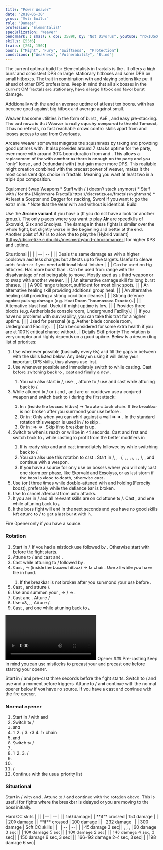 ```yaml
---
title: "Power Weaver"
date: "2018-06-30"
group: "Meta Builds"
role: "Damage"
profession: "Elementalist"
specialization: "Weaver"
benchmark: { small: { dps: 35898, by: "Not Divorus", youtube: "rbwIUGc64Qc" }, large: { dps: 41024, by: "Tolgon [eS]", youtube: "030SDq7y0gE" }}
skills: [5536]
traits: [264, 1502]
boons: ["Might", "Fury", "Swiftness",  "Protection"]
conditions: ["Weakness", "Vulnerability", "Blind"]
---
```


The current optimal build for Elementalists in fractals is the <Specialization prefix="power" name="weaver"/>. It offers a high burst and consistent DPS on large, stationary hitboxes and some DPS on small hitboxes. The trait <Trait id="1502"/> in combination with <Item id="24868"/> and slaying potions like <Item id="50082"/> put it ahead of other DPS professions. Keep in mind that all six bosses in the current CM fractals are stationary, have a large hitbox and favor burst damage. 

Additionally with the <Specialization name="chronomancer" prefix="boon"/> and an average uptime of at least ten boons, <Specialization name="weaver" prefix="arcane"/> with <Trait id="1511"/> has become good against big hitbox and average against small.

Weaver has some utilities in the form of burst <Condition name="vulnerability"/>, AoE <Condition name="blind"/>, <Skill id="5536"/> and easy <Boon name="might"/> pre-stacking. The bad news is that Weaver is really squishy compared to the old Tempest, it has no reflects, no  fast reachable crowd control skills apart from <Skill id="5733"/> and looses access to <Boon name="stability"/> and <Boon name="protection"/> from Overloads.

Arcane Weaver somewhat mitigates the squishiness by taking <Trait id="257"/> and providing good <Boon name="protection"/> uptimes with <Trait id="264"/>. It also provides around 7 stacks <Boon name="might"/> uptime for the party, even more with around 30% boon duration from <Item id="79722"/> and <Trait id="2004"/>. This allows a replacement of the <Specialization name="druid"/> with another <Specialization name="weaver"/> as there is enough <Boon name="might"/> on the party and you "only" loose <Skill id="31582" profession="ranger"/>, <Skill id="12497" profession="ranger"/> and <Trait id="1016" profession="ranger"/> (redundant with <Trait id="2177"/>) but gain much more DPS. This realiable might creation combined with the precast power of weaver, makes it the most consistent dps choice in fractals. Meaning you want at least two in a triple dps composition.


<Divider>
Equipment
</Divider>

<Grid>
<Column>
<Armor helmId="48081" helmRuneId="24836" helmRuneCount="6" helmAffix="Berserker" helmRune="Scholar" shouldersId="48083" shouldersRuneId="24836" shouldersRuneCount="6" shouldersAffix="Berserker" shouldersRune="Scholar" coatId="48079" coatRuneId="24836" coatRuneCount="6" coatAffix="Berserker" coatRune="Scholar" glovesId="48080" glovesRuneId="24836" glovesRuneCount="6" glovesAffix="Berserker" glovesRune="Scholar" leggingsId="48082" leggingsRuneId="24836" leggingsRuneCount="6" leggingsAffix="Berserker" leggingsRune="Scholar" bootsId="48078" bootsRuneId="24836" bootsRuneCount="6" bootsAffix="Berserker" bootsRune="Scholar"/>
</Column>

<Column>
<Weapons weapon1MainId="46773" weapon1MainSigil1Id="24615" weapon1MainSigil2Id="24868" weapon1MainType="Staff" weapon1MainAffix="Berserker" weapon1MainSigil1="Force" weapon1MainSigil2="Impact"/>

<Card>
<CardHeader>
Swap Weapons
</CardHeader>
<CardContent>
* Staff with <Item id="36053" text="false"/> / <Item id="24615" text="false"/> (<Item id="36054"/> doesn't stack anymore)
* Staff with <Item id="24658" text="false"/> / <Item id="24868" text="false"/> for the [Nightmare Fractal](https://discretize.eu/fractals/nightmare)
* At least a Scepter and Dagger for <Boon name="might"/> stacking, Sword if you want to go the extra mile.
* Note that the Gear with and without <Trait id="1016" profession="ranger"/> is identical.
</CardContent>
</Card>
</Column>

<Column>
<Trinkets backItemId="49384" backItemStatId="584" backItemAffix="Berserker" accessory1Id="39233" accessory1Affix="Berserker" accessory2Id="39232" accessory2Affix="Berserker" amuletId="39273" amuletAffix="Berserker" ring1Id="75669" ring1Affix="Berserker" ring2Id="76024" ring2Affix="Berserker"/>

<Consumables foodId="41569" utilityId="77569" infusionId="37131"/>
</Column>
</Grid>

<Divider>
Build
</Divider>

<Grid>
<Column width="9">
<Traits title="Standard Arcane Variant" traits1Id="31" traits1="Fire" traits1Selected="296,325,1510" traits2Id="37" traits2="Arcane" traits2Selected="253,257,1511" traits3Id="56" traits3="Weaver" traits3Selected="2177,2061,2131"/>

Use the **Arcane variant** if you have a <Specialization name="chronomancer" prefix="boon"/> (If you do not have a <Specialization name="chronomancer" prefix="boon"/> look for another group.). The only places where you want to play **Air** <Specialization name="weaver"/> are speedkills of Skorvald, Siax and Ensolyss. The damage in these fights is similar over the whole fight, but slightly worse in the beginning and better at the end. Another point of **Air** is to allow the <Specialization name="mesmer"/> to play the [Hybrid variant](https://discretize.eu/builds/mesmer/hybrid-chronomancer] for higher DPS and <Boon name="alacrity"/> uptime.

<Traits title="Air Variant" traits1Id="41" traits1="Air" traits1Selected="232,1502,226"/>


</Column>

<Column>
<Skills weapon1Skill1="" weapon1Skill2="" weapon1Skill3="" weapon1Skill4="" weapon1Skill5="" utilitySkill1="5569" utilitySkill2="5734" utilitySkill3="5624" utilitySkill4="5539" utilitySkill5="5516"/>

<Card>
<CardHeader>
Situational
</CardHeader>
<CardContent>
| | |
| -- | -- |
| <Skill id="5638" size="big" text="false"/> | Deals the same damage as <Skill id="5539"/> with a higher cooldown and less charges but affects up to five targets. Useful to cleave adds faster or if you need adittional blast finisher. |
| <Skill id="5567" size="big" text="false"/> | Can be used on big hitboxes. Has more burst than  <Skill id="5624"/>. Can be used from range with the disadvantage of not being able to move. Mostly used as a third weapon or to swap with another weaver. |
| <Skill id="40183" size="big" text="false"/> | An alternative damage skill for long burst phases. | 
| <Skill id="5536" size="big" text="false"/> | A 900 range teleport, sufficient for most blink spots. |
| <Skill id="44239" size="big" text="false"/> | An alternative healing skill providing additional group heal. | 
| <Skill id="5507" size="big" text="false"/> | An alternative healing skill providing a strong condition cleanse. | 
| <Skill id="44926" size="big" text="false"/> | Strong defence against pulsing damage (e.g. Heat Room Thaumanova Reactor).  |
| <Skill id="21656" size="big" text="false"/> | Alternative blast heal. Useful if might uptime is low.  |
| <Skill id="5641" size="big" text="false"/> | Provides three blocks (e.g. Aether blade console room, Underground Facility).|
| <Trait id="1673" size="big" text="false"/> | If you have no problems with survivability, you can take this trait for a higher <Boon name="retaliation"/> uptime. |
| <Skill id="5639" size="big" text="false"/> | Used for personal <Boon name="stability"/> (e.g. Aether blade console room, Underground Facility). |
| <Trait id="2115" size="big" text="false"/> | Can be considered for some extra health if you are at 100% critical chance without <Trait id="2177"/>. |
</CardContent>
</Card>
</Column>
</Grid>

<Divider>
Details
</Divider>

<Grid>
<Column width="9">
<Card>
<CardHeader>
Skill priority
</CardHeader>
<CardContent>
The rotation is very complex and highly depends on a good <Boon name="alacrity"/> uptime. Below is a descending list of priorities:

1.  Use <Skill id="5548"/> whenever possible (basically every 6s) and fill the gaps in between with the skills listed below. Any delay on using it will delay your important DPS skills, thus always use <Skill id="5548"/> first.
2.  Use <Skill id="5501"/> whenever possible and immediately switch to <Skill id="5495" text="false"/> while casting. Cast <Skill id="5528"/> before switching back to <Skill id="5492" text="false"/>, cast <Skill id="43762"/> and finally a new <Skill id="5548"/>.
    1. You can also start in <Skill id="5492" text="false"/>/<Skill id="5492" text="false"/>, use <Skill id="5548"/>, <Skill id="5679"/>, attune to <Skill id="5495" text="false"/>/<Skill id="5492" text="false"/> use <Skill id="5528"/> and cast <Skill id="5501"/> while attuning back to <Skill id="5492" text="false"/>/<Skill id="5495" text="false"/>.      
3.  While attuned to <Skill id="5492" text="false"/>/<Skill id="5495" text="false"/> or <Skill id="5492" text="false"/>/<Skill id="5494" text="false"/> and <Skill id="5548"/>, <Skill id="41125"/> and <Skill id="43762"/> are on cooldown use a conjured weapon and switch back to <Skill id="5492" text="false"/>/<Skill id="5492" text="false"/> during the first attack:
    1. In <Skill id="5624"/>: <Skill id="5725"/> (inside the bosses hitbox) => 1x auto-attack chain. If the breakbar is not broken after you summond your <Skill id="5624"/> use <Skill id="5733"/> before <Skill id="5725"/>.
    2. Or in <Skill id="5516"/>: Only when you can whirl against a wall <Skill id="5697"/> => <Skill id="5517"/> => <Skill id="5531"/>. In the standard rotation this weapon is used in <Skill id="5495" text="false"/>/<Skill id="5492" text="false"/> to skip <Skill id="5519" text="false"/>.
    3. Or in <Skill id="5567"/>: <Skill id="5568"/> => <Skill id="5723"/> => <Skill id="5720"/>. Skip <Skill id="5720"/> if no breakbar is up.
4.  Switch to <Skill id="5494" text="false"/> when <Skill id="5737"/> is ready or will be in <4 seconds. Cast <Skill id="41125"/> and <Skill id="5552"/> first and switch back to <Skill id="5492" text="false"/>/<Skill id="5494" text="false"/> while casting <Skill id="5737"/> to profit from the better modifiers in <Skill id="5492"/>
    1. If <Skill id="5501"/> is ready skip <Skill id="41125"/> and <Skill id="5552"/> and cast <Skill id="5737"/> immediately followed by <Skill id="5501"/> while switching back to <Skill id="5492" text="false"/>/<Skill id="5492" text="false"/>. 
    2. You can also use this rotation to cast <Skill id="5737"/>: Start in <Skill id="5492" text="false"/>/<Skill id="5492" text="false"/>, <Skill id="5548" text="false"/>, <Skill id="5679" text="false"/>, <Skill id="5495" text="false"/>/<Skill id="5492" text="false"/>,  <Skill id="5528" text="false"/>,<Skill id="43762" text="false"/> , <Skill id="5501" text="false"/>, <Skill id="5494" text="false"/>/<Skill id="5495" text="false"/>, <Skill id="42321" text="false"/>, <Skill id="5737" text="false"/>, <Skill id="5492" text="false"/>/<Skill id="5494" text="false"/>, <Skill id="5548" text="false"/>, <Skill id="41125" text="false"/> and continue with a weapon.
    3. If you have a source for <Condition name="vulnerability"/> only use <Skill id="5737"/> on bosses where you will only cast one storm per phase, like Skorvald and Ensolyss, or as last storm if the boss is close to death, otherwise cast <Skill id="5736"/>.
5.  Use <Skill id="5539"/> (or <Skill id="5638"/>) three times while double-attuned with <Trait id="2131"/> and holding <Skill id="5624"/> (Ferocity boost), preferably while the defiance bar is broken.
6.  Use <Skill id="5679"/> to cancel aftercast from auto attacks.
7.  If you are in <Skill id="5492" text="false"/>/<Skill id="5492" text="false"/> and all relevant skills are on cd attune to <Skill id="5494" text="false"/>/<Skill id="5492" text="false"/>. Cast <Skill id="5552"/>, <Skill id="41125"/> and one <Skill id="5518"/> while attuning back to <Skill id="5492" text="false"/>/<Skill id="5494" text="false"/>.
8.  If the boss fight will end in the next seconds and you have no good skills left attune to <Skill id="5494" text="false"/>/<Skill id="5492" text="false"/> to get a last burst with <Skill id="41125"/> in.
</CardContent>
</Card>

<Card>
<CardHeader>
Fire Opener only if you have a <Condition name="vulnerability"/> source.
</CardHeader>
<CardContent>

### Rotation

1. Start in <Skill id="5495" text="false"/>/<Skill id="5492" text="false"/>. If you had a mistlock use <Skill id="5531"/> followed by <Skill id="5528"/>. Otherwise start with <Skill id="5528"/> before the fight starts.
2. Attune to <Skill id="5492" text="false"/>/<Skill id="5495" text="false"/> and cast <Skill id="5548"/> and <Skill id="43762"/>.
3. Cast <Skill id="5736"/> while attuning to <Skill id="5492" text="false"/>/<Skill id="5492" text="false"/> followed by <Skill id="5501"/>.
4. Cast <Skill id="5548"/>, <Skill id="5624"/>=><Skill id="5725"/> (inside the bosses hitbox) => 1x <Skill id="5726"/> chain. Use <Skill id="5539"/> x3 while you have the <Skill id="5624"/> in hand. 
    1. If the breakbar is not broken after you summond your <Skill id="5624"/> use <Skill id="5733"/> before <Skill id="5725"/>.
5. Cast <Skill id="5679"/>, <Skill id="5548"/>  and attune <Skill id="5495" text="false"/>/<Skill id="5492" text="false"/>.
6. Use <Skill id="5528"/> and summon your <Skill id="5516"/>, <Skill id="5517"/> => <Skill id="5492" text="false"/>/<Skill id="5495" text="false"/> => <Skill id="5531"/>.
7. Cast <Skill id="5548"/> and <Skill id="43762"/>. Attune <Skill id="5492" text="false"/>/<Skill id="5492" text="false"/>
8. Use <Skill id="5491"/> x3, <Skill id="5679"/>, <Skill id="5548"/>, Attune <Skill id="5494" text="false"/>/<Skill id="5492" text="false"/>.
9. Cast <Skill id="5552"/>, <Skill id="41125"/> and one <Skill id="5518"/> while attuning back to <Skill id="5492" text="false"/>/<Skill id="5494" text="false"/>.

</CardContent>
</Card>

<Video videoId="4OgPFRiDaMI" videoTitle="Large Hitbox: 34.677k DPS by Roul [SC]"/>




</Column>

<Column>
<Card>
<CardHeader>
Opener
</CardHeader>
<CardContent>
### Pre-casting
Keep in mind you can use mistlocks to precast your <Skill id="5516"/> and precast one <Skill id="5531"/> before starting your opener.

Start in <Skill id="5495" text="false"/>/<Skill id="5492" text="false"/> and pre-cast <Skill id="5528"/> three seconds before the fight starts. Switch to <Skill id="5492" text="false"/>/<Skill id="5495" text="false"/> and use <Skill id="5548"/> and <Skill id="43762"/> a moment before <Skill id="5528"/> triggers. Attune to <Skill id="5494" text="false"/>/<Skill id="5492" text="false"/> and continue with the normal opener below if you have no <Condition name="vulnerability"/> source. If you have a  <Condition name="vulnerability"/> cast <Skill id="5736"/> and continue with the fire opener.

### Normal opener

1. Start in <Skill id="5494" text="false"/>/<Skill id="5492" text="false"/> with <Skill id="5737"/> and <Skill id="5501"/>
2. Switch to <Skill id="5492" text="false"/>/<Skill id="5494" text="false"/>
3. <Skill id="5548"/> and <Skill id="41125"/>
4. <Skill id="5624"/>
    1. <Skill id="5725"/>
    2. <Skill id="5492" text="false"/>/<Skill id="5492" text="false"/>
    3. <Skill id="5539"/> x3
    4. 1x <Skill id="5726"/> chain
5. <Skill id="5548"/> and <Skill id="5679"/>
6. Switch to <Skill id="5495" text="false"/>/<Skill id="5492" text="false"/>
7. <Skill id="5528"/>
8. <Skill id="5516"/>
    1. <Skill id="5517"/>
    2. <Skill id="5531"/>
    3. <Skill id="5492" text="false"/>/<Skill id="5495" text="false"/>
9. <Skill id="5548"/>
10. <Skill id="43762"/>
11. <Skill id="5492" text="false"/>/<Skill id="5492" text="false"/>
12. Continue with the usual priority list

### Situational

Start in <Skill id="5492" text="false"/>/<Skill id="5495" text="false"/> with <Skill id="5548"/> and <Skill id="43762"/>. Attune to <Skill id="5494" text="false"/>/<Skill id="5492" text="false"/> and continue with the rotation above. This is useful for fights where the breakbar is delayed or you are moving to the boss initially.
</CardContent>
</Card>

<Card>
<CardHeader>
Hard CC skills
</CardHeader>
<CardContent>
| | |
| -- | -- |
| <Skill id="5553"/> | 150 damage |
| <Skill id="5683"/> **if** crossed | 150 damage |
| <Skill id="42321"/> | 200 damage |
| <Skill id="5671"/> **if** crossed | 200 damage |
| <Skill id="5733"/> | 232 damage |
| <Skill id="5721"/> | 300 damage |
</CardContent>
</Card>

<Card>
<CardHeader>
Soft CC skills
</CardHeader>
<CardContent>
| | |
| -- | -- |
| <Skill id="5528"/> | 45 damage <Condition name="crippled"/> 3 sec|
| <Skill id="5519"/>, <Skill id="41125"/>, <Skill id="43762"/>, <Skill id="42321"/> | 60 damage <Condition name="weakness"/> 3 sec|
| <Skill id="5552"/> | 100 damage <Condition name="blind"/> 5 sec|
| <Skill id="5686"/> | 100 damage <Condition name="Immobile"/> 2 sec|
| <Skill id="40332"/> | 140 damage <Condition name="blind"/> 4 sec, <Condition name="weakness"/> 3 sec|
| <Skill id="44550"/> | 150 damage <Condition name="crippled"/> 6 sec, <Condition name="weakness"/> 3 sec|
| <Skill id="41184"/> | 166-192 damage <Condition name="chilled"/> 2-4 sec, <Condition name="weakness"/> 3 sec|
| <Skill id="5515"/> | 198 damage <Condition name="chilled"/> 6 sec|
</CardContent>
</Card>
</Column>
</Grid>
